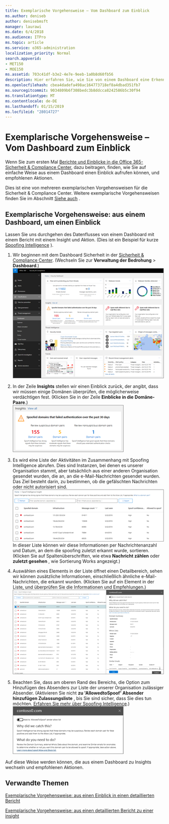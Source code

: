 ```yaml
---
title: Exemplarische Vorgehensweise – Vom Dashboard zum Einblick
ms.author: deniseb
author: denisebmsft
manager: laurawi
ms.date: 6/4/2018
ms.audience: ITPro
ms.topic: article
ms.service: o365-administration
localization_priority: Normal
search.appverid:
- MET150
- MOE150
ms.assetid: 703c41df-b3e2-4e7e-9eeb-1a0b8d60fb56
description: Hier erfahren Sie, wie Sie von einem Dashboard eine Erkenntnisse mit empfohlenen Aktionen in das Wertpapier wechseln können &amp; Compliance Center.
ms.openlocfilehash: cbea4dadefa498ac164773718ef8a4dbad351fb7
ms.sourcegitcommit: 9034809b6f308bedc3b8ddcca8242586b5c30f94
ms.translationtype: MT
ms.contentlocale: de-DE
ms.lasthandoff: 01/15/2019
ms.locfileid: "28014727"
---
```

# <a name="walkthrough---from-a-dashboard-to-an-insight"></a>Exemplarische Vorgehensweise – Vom Dashboard zum Einblick

Wenn Sie zum ersten Mal [Berichte und Einblicke in die Office 365-Sicherheit &amp; Compliance Center](reports-and-insights-in-security-and-compliance.md), dazu beitragen, finden, wie Sie auf einfache Weise aus einem Dashboard einen Einblick aufrufen können, und empfohlenen Aktionen. 
  
Dies ist eine von mehreren exemplarischen Vorgehensweisen für die Sicherheit &amp; Compliance Center. Weitere exemplarische Vorgehensweisen finden Sie im Abschnitt [Siehe auch](#related-topics) . 
  
## <a name="walkthrough-from-a-dashboard-to-an-insight"></a>Exemplarische Vorgehensweise: aus einem Dashboard, um einen Einblick

Lassen Sie uns durchgehen des Datenflusses von einem Dashboard mit einem Bericht mit einem Insight und Aktion. (Dies ist ein Beispiel für kurze [Spoofing Intelligence](learn-about-spoof-intelligence.md) ). 
  
1. Wir beginnen mit dem Dashboard Sicherheit in der [Sicherheit &amp; Compliance Center](https://protection.office.com). (Wechseln Sie zur **Verwaltung der Bedrohung** \> **Dashboard**.)<br>![In das Wertpapier &amp; Compliance Center, wählen Sie Threat Management \> Dashboard](media/05a38660-eb13-4960-a266-11809c453d95.png)<br>
  
2. In der Zeile **Insights** stellen wir einen Einblick zurück, der angibt, dass wir müssen einige Domänen überprüfen, die möglicherweise verdächtigen fest. (Klicken Sie in der Zeile **Einblicke in die** **Domäne-Paare**.)<br>![Einblicke in die Zeile erwähnt potenzielle Probleme spoofing](media/dd1d0cb3-3201-45d7-b41d-18a0944fe85d.png)<br>
  
3. Es wird eine Liste der Aktivitäten im Zusammenhang mit Spoofing Intelligence abrufen. Dies sind Instanzen, bei denen es unserer Organisation stammt, aber tatsächlich aus einer anderen Organisation gesendet wurden, die an, an die e-Mail-Nachrichten gesendet wurden. Das Ziel besteht darin, zu bestimmen, ob die gefälschten Nachrichten oder nicht autorisiert sind.<br>![Spoofing Intelligence insights](media/a2e2b4fd-0c1e-499f-8401-cf3089da82fa.png)<br>In dieser Liste können wir diese Informationen per Nachrichtenanzahl und Datum, an dem die spoofing zuletzt erkannt wurde, sortieren. (Klicken Sie auf Spaltenüberschriften, wie etwa **Nachricht zählen** oder **zuletzt gesehen** , wie Sortierung Works angezeigt.) 
    
4. Auswählen eines Elements in der Liste öffnet einen Detailbereich, sehen wir können zusätzliche Informationen, einschließlich ähnliche e-Mail-Nachrichten, die erkannt wurden. (Klicken Sie auf ein Element in der Liste, und überprüfen Sie die Informationen und Empfehlungen.)<br>![Auswählen eines Elements öffnet einen Detailbereich](media/7ad1faa5-6ca2-474e-a609-eb275e0a8e59.png)<br>
  
5. Beachten Sie, dass am oberen Rand des Bereichs, die Option zum Hinzufügen des Absenders zur Liste der unserer Organisation zulässiger Absender. (Aktivieren Sie nicht **zu 'AllowedtoSpoof' Absender hinzufügen Zulassungsliste** , bis Sie sind sicher, dass Sie dies tun möchten. [Erfahren Sie mehr über Spoofing Intelligence](learn-about-spoof-intelligence.md).)<br>![Sie können Absender autorisieren.](media/caf0c20a-6047-486d-8060-5a229a3de49f.png)
  
Auf diese Weise werden können, die aus einem Dashboard zu Insights wechseln und empfohlenen Aktionen.
  
## <a name="related-topics"></a>Verwandte Themen

[Exemplarische Vorgehensweise: aus einen Einblick in einen detaillierten Bericht](from-an-insight-to-a-detailed-report.md)
  
[Exemplarische Vorgehensweise: aus einen detaillierten Bericht zu einer insight](from-a-detailed-report-to-an-insight.md)
  

